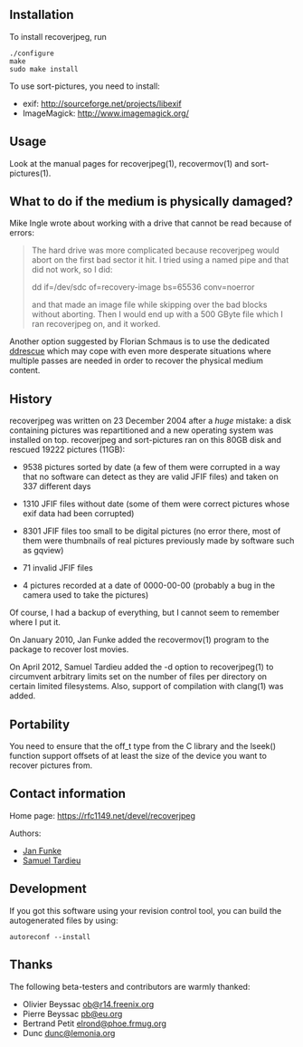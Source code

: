 Installation
------------
To install recoverjpeg, run

    ./configure
    make
    sudo make install

To use sort-pictures, you need to install:

  - exif: http://sourceforge.net/projects/libexif
  - ImageMagick: http://www.imagemagick.org/

Usage
-----
Look at the manual pages for recoverjpeg(1), recovermov(1) and
sort-pictures(1).

What to do if the medium is physically damaged?
-----------------------------------------------
Mike Ingle wrote about working with a drive that cannot be read because of errors:

> The hard drive was more complicated because recoverjpeg would abort on the first bad sector it hit.
> I tried using a named pipe and that did not work, so I did:
> 
>    dd if=/dev/sdc of=recovery-image bs=65536 conv=noerror
> 
> and that made an image file while skipping over the bad blocks without aborting. Then I would end up with a
> 500 GByte file which I ran recoverjpeg on, and it worked.

Another option suggested by Florian Schmaus is to use the dedicated
[ddrescue](http://www.gnu.org/software/ddrescue/ddrescue.html) which may cope with
even more desperate situations where multiple passes are needed in order
to recover the physical medium content.

History
-------
recoverjpeg was written on 23 December 2004 after a *huge* mistake:
a disk containing pictures was repartitioned and a new operating
system was installed on top. recoverjpeg and sort-pictures ran on
this 80GB disk and rescued 19222 pictures (11GB):

  - 9538 pictures sorted by date (a few of them were corrupted in a
    way that no software can detect as they are valid JFIF files)
    and taken on 337 different days

  - 1310 JFIF files without date (some of them were correct pictures
    whose exif data had been corrupted)

  - 8301 JFIF files too small to be digital pictures (no error there,
    most of them were thumbnails of real pictures previously made
    by software such as gqview)

  - 71 invalid JFIF files

  - 4 pictures recorded at a date of 0000-00-00 (probably a bug
    in the camera used to take the pictures)

Of course, I had a backup of everything, but I cannot seem to remember
where I put it.

On January 2010, Jan Funke added the recovermov(1) program to the package
to recover lost movies.

On April 2012, Samuel Tardieu added the -d option to recoverjpeg(1) to
circumvent arbitrary limits set on the number of files per directory on
certain limited filesystems. Also, support of compilation with clang(1)
was added.

Portability
-----------

You need to ensure that the off_t type from the C library and the
lseek() function support offsets of at least the size of the device
you want to recover pictures from.

Contact information
-------------------
Home page: <https://rfc1149.net/devel/recoverjpeg>

Authors:

  - [Jan Funke](mailto:jan.funke@inf.tu-dresden.de)
  - [Samuel Tardieu](https://rfc1149.net/)

Development
-----------
If you got this software using your revision control tool, you can
build the autogenerated files by using:

    autoreconf --install

Thanks
------
The following beta-testers and contributors are warmly thanked:

  - Olivier Beyssac <ob@r14.freenix.org>
  - Pierre Beyssac <pb@eu.org>
  - Bertrand Petit <elrond@phoe.frmug.org>
  - Dunc <dunc@lemonia.org>
